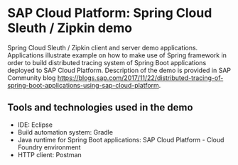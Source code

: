 # SAP Cloud Platform: Spring Cloud Sleuth / Zipkin demo
Spring Cloud Sleuth / Zipkin client and server demo applications. Applications illustrate example on how to make use of Spring framework in order to build distributed tracing system of Spring Boot applications deployed to SAP Cloud Platform. Description of the demo is provided in SAP Community blog https://blogs.sap.com/2017/11/22/distributed-tracing-of-spring-boot-applications-using-sap-cloud-platform.

## Tools and technologies used in the demo
* IDE: Eclipse
* Build automation system: Gradle
* Java runtime for Spring Boot applications: SAP Cloud Platform - Cloud Foundry environment
* HTTP client: Postman
